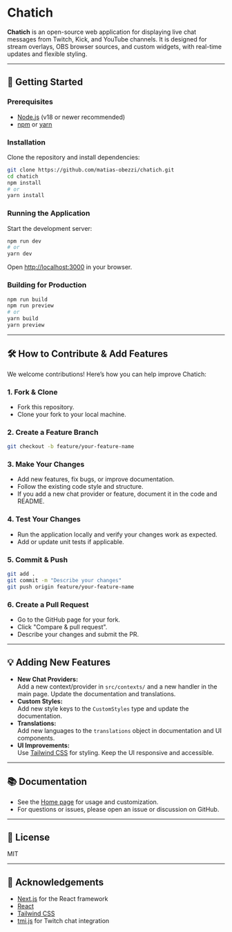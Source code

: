 # Chatich

**Chatich** is an open-source web application for displaying live chat messages from Twitch, Kick, and YouTube channels. It is designed for stream overlays, OBS browser sources, and custom widgets, with real-time updates and flexible styling.

---

## 🚀 Getting Started

### Prerequisites

- [Node.js](https://nodejs.org/) (v18 or newer recommended)
- [npm](https://www.npmjs.com/) or [yarn](https://yarnpkg.com/)

### Installation

Clone the repository and install dependencies:

```sh
git clone https://github.com/matias-obezzi/chatich.git
cd chatich
npm install
# or
yarn install
```

### Running the Application

Start the development server:

```sh
npm run dev
# or
yarn dev
```

Open [http://localhost:3000](http://localhost:3000) in your browser.

### Building for Production

```sh
npm run build
npm run preview
# or
yarn build
yarn preview
```

---

## 🛠️ How to Contribute & Add Features

We welcome contributions! Here’s how you can help improve Chatich:

### 1. Fork & Clone

- Fork this repository.
- Clone your fork to your local machine.

### 2. Create a Feature Branch

```sh
git checkout -b feature/your-feature-name
```

### 3. Make Your Changes

- Add new features, fix bugs, or improve documentation.
- Follow the existing code style and structure.
- If you add a new chat provider or feature, document it in the code and README.

### 4. Test Your Changes

- Run the application locally and verify your changes work as expected.
- Add or update unit tests if applicable.

### 5. Commit & Push

```sh
git add .
git commit -m "Describe your changes"
git push origin feature/your-feature-name
```

### 6. Create a Pull Request

- Go to the GitHub page for your fork.
- Click "Compare & pull request".
- Describe your changes and submit the PR.

---

## 💡 Adding New Features

- **New Chat Providers:**  
  Add a new context/provider in `src/contexts/` and a new handler in the main page. Update the documentation and translations.
- **Custom Styles:**  
  Add new style keys to the `CustomStyles` type and update the documentation.
- **Translations:**  
  Add new languages to the `translations` object in documentation and UI components.
- **UI Improvements:**  
  Use [Tailwind CSS](https://tailwindcss.com/) for styling. Keep the UI responsive and accessible.

---

## 📚 Documentation

- See the [Home page](src/pages/home.tsx) for usage and customization.
- For questions or issues, please open an issue or discussion on GitHub.

---

## 📝 License

MIT

---

## 🙏 Acknowledgements

- [Next.js](https://nextjs.org/) for the React framework
- [React](https://react.dev/)
- [Tailwind CSS](https://tailwindcss.com/)
- [tmi.js](https://tmijs.com/) for Twitch chat integration